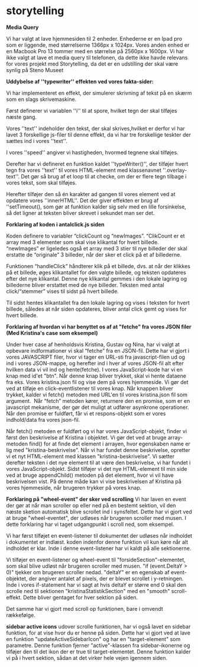 # storytelling

**Media Query**

Vi har valgt at lave hjemmesiden til 2 enheder. Enhederne er en Ipad pro som er liggende, med størrelserne 1366px x 1024px. Vores anden enhed er en Macbook Pro 13 tommer med en størrelse på 2560px x 1600px. Vi har ikke valgt at lave et media query til telefonen, da dette ikke havde relevans for vores projekt med Storytelling, da det er en udstilling der skal være synlig på Steno Museet


**Uddybelse af ''typewriter'' effekten ved vores fakta-sider:**


Vi har implementeret en effekt, der simulerer skrivning af tekst på en skærm som en slags skrivemaskine.

Først definerer vi variablen  ''i'' til at spore, hvilket tegn der skal tilføjes næste gang. 

Vores ''text'' indeholder den tekst, der skal skrives,hvilket er derfor vi har lavet 3 forskellige js-filer til denne effekt, da vi har tre forskellige teskter der sættes ind i vores ''text''.

I vores ''speed'' angiver vi hastigheden, hvormed tegnene skal tilføjes. 

Derefter har vi defineret en funktion kaldet ''typeWriter()'', der  tilføjer hvert tegn fra vores ''text'' til vores HTML-element med klassenavnet ''.overlay-text''. Det gør så brug af et loop til at checke, om der er flere tegn tilbage i vores tekst, som skal tilføjes.

Herefter tilføjer den så én karakter ad gangen til vores element ved at opdatere vores ''innerHTML''. Det der giver effekten er brug af ''setTimeout(), som gør at funktion kalder sig selv med en lille forsinkelse, så det ligner at teksten bliver skrevet i sekundet man ser det.


**Forklaring af koden i antalclick.js siden**

Koden definere to variabler “clickCount og “newImages”. “ClikCount er et array med 3 elementer som skal vise klikantal for hvert billede. 
“newImages” er ligeledes også et array med 3 stier til nye billeder der skal erstatte de “originale” 3 billeder, når der sker et click på et af billederne. 

Funktionen “handleClick” håndterer klik på et billede, dvs. at når der klikkes på et billede, øges klikantallet for den valgte billede, og teksten opdateres efter det nye klikantal. Denne nye klikantal gemmes i den lokale lagring og billederne bliver erstattet med de nye billeder. Teksten med antal click/“stemmer” vises til sidst på hvert billede. 

Til sidst hentes klikantallet fra den lokale lagring og vises i teksten for hvert billede, således at når siden opdateres, bliver antal click gemt og vises for hvert billede. 



**Forklaring af hvordan vi har benyttet os af at "fetche" fra vores JSON filer (Med Kristina's case som eksempel)**

Under hver case af henholdsvis Kristina, Gustav og Nina, har vi valgt at opbevare indformationer vi skal “fetche” fra en JSON-fil. Dette har vi gjort i vores JAVASCRIPT filer, hvor vi tager en URL-sti fra javascript-filen ud og ind i vores JSON-mappe, og herefter ind i hver af vores JSON-fil alt efter hvilken data vi vil ind og hente(fetche). 
I vores JavaScript-kode har vi en knap med id'et "btn". Når denne knap bliver trykket, skal vi hente dataene fra eks. Vores kristina.json fil og vise dem på vores hjemmeside. Vi gør det ved at tilføje en click-eventlistener til vores knap. Når knappen bliver trykket, kalder vi fetch() metoden med URL'en til vores kristina.json fil som argument. 
Når “fetch” metoden kører, returnere den en promise, som er en javascript mekanisme, der gør det muligt at udfører asynkrone operationer. Når den promise er fuldført, får vi et respons-objekt som er vores indhold/data fra vores json-fil.

Når fetch() metoden er fuldført og vi har vores JavaScript-objekt, finder vi først den beskrivelse af Kristina i objektet. Vi gør det ved at bruge array-metoden find() for at finde det element i arrayen, hvor egenskaben name er lig med "kristina-beskrivelse". Når vi har fundet denne beskrivelse, opretter vi et nyt HTML-element med klassen "kristina-beskrivelse". Vi sætter derefter teksten i det nye element til at være den beskrivelse, vi har fundet i vores JavaScript-objekt.
Sidst tilføjer vi det nye HTML-element til min side ved at bruge appendChild() metoden på det element, hvor vi vil have beskrivelsen vist. På denne måde kan vi vise beskrivelsen af Kristina på vores hjemmeside, når brugeren trykker på vores knap.


**Forklaring på "wheel-event" der sker ved scrolling**
Vi har laven en event der gør at når man scroller op eller ned på en bestemt sektion, vil den næste sketion automatisk blive scrollet ind i synsfeltet. Dette har vi gjort ved at bruge "wheel-eventet", der udløses når brugeren scroller med musen. I dette forklaring har vi taget udgangpunkt i scroll ned, som eksempel. 

Vi har først tilføjet en event-listener til dokumentet der udløses når indholdet i dokumentet er indlæst. koden indenfor denne funktion vil kun køre når alt indholdet er klar. Inde i denne event-listener har vi kaldt på alle sektionerne. 

Vi tilføjer en event-listener og wheel-event til "forsideSection"-elementet, som skal blive udløst når brugeren scroller med musen. "if (event.DeltaY > 0)" tjekker om brugeren scroller nedad. "deltaY" er en egenskab af event-objektet, der angiver antalet af pixels, der er blevet scrollet i y-retningen. Inde i vores if-statement har vi sagt at hvis deltaY er større end 0 skal den scrolle ned til sektionen "kristinaStatistikSection" med en "smooth" scroll-effekt. Dette bliver gentaget for hver sektion på siden.

Det samme har vi gjort med scroll op funktionen, bare i omvendt rækkefølge. 

**sidebar active icons**
udover scrolle funktionen, har vi også lavet en sidebar funktion, for at vise hvor du er henne på siden. Dette har vi gjort ved at lave en funktion "updateActiveSidebarIcon" og har en "target-element" som parametre. Denne funktion fjerner "active"-klassen fra sidebar-ikonerne og tilføjer den til det ikon der er true til target-elementet. Denne funktion kalder vi på i hvert sektion, sådan at det virker hele vejen igennem siden. 

